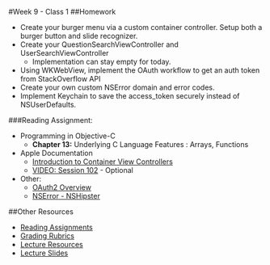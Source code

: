 #Week 9 - Class 1
##Homework
* Create your burger menu via a custom container controller. Setup both a burger button and slide recognizer.
* Create your QuestionSearchViewController and UserSearchViewController
	* Implementation can stay empty for today.
* Using WKWebView, implement the OAuth workflow to get an auth token from StackOverflow API
* Create your own custom NSError domain and error codes.
* Implement Keychain to save the access_token securely instead of NSUserDefaults.

###Reading Assignment:
* Programming in Objective-C
  * **Chapter 13:** Underlying C Language Features : Arrays, Functions
* Apple Documentation
  * [Introduction to Container View Controllers](https://developer.apple.com/library/ios/featuredarticles/ViewControllerPGforiPhoneOS/ImplementingaContainerViewController.html)
  * [VIDEO: Session 102](https://developer.apple.com/videos/wwdc/2011/?id=102T) - Optional
* Other:
  * [OAuth2 Overview](http://tutorials.jenkov.com/oauth2/index.html)
  * [NSError - NSHipster](http://nshipster.com/nserror/)

##Other Resources
* [Reading Assignments](../../Resources/ra-grading-standard/)
* [Grading Rubrics](../../Resources/)
* [Lecture Resources](lecture/)
* [Lecture Slides](https://www.icloud.com/keynote/000B9El9HQy5BwrbrqD5dl4oA#Week9_Day1)
